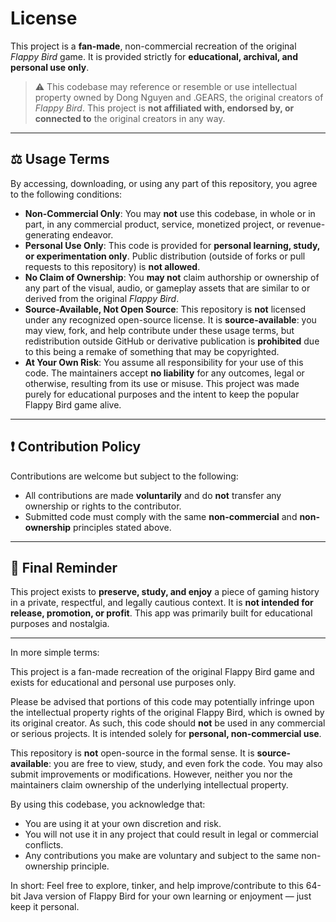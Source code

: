 # License

This project is a **fan-made**, non-commercial recreation of the original *Flappy Bird* game. It is provided strictly for **educational, archival, and personal use only**.

> ⚠️ This codebase may reference or resemble or use intellectual property owned by Dong Nguyen and .GEARS, the original creators of *Flappy Bird*. This project is **not affiliated with, endorsed by, or connected to** the original creators in any way.

---

## ⚖️ Usage Terms

By accessing, downloading, or using any part of this repository, you agree to the following conditions:

- **Non-Commercial Only**: You may **not** use this codebase, in whole or in part, in any commercial product, service, monetized project, or revenue-generating endeavor.
- **Personal Use Only**: This code is provided for **personal learning, study, or experimentation only**. Public distribution (outside of forks or pull requests to this repository) is **not allowed**.
- **No Claim of Ownership**: You **may not** claim authorship or ownership of any part of the visual, audio, or gameplay assets that are similar to or derived from the original *Flappy Bird*.
- **Source-Available, Not Open Source**: This repository is **not** licensed under any recognized open-source license. It is **source-available**: you may view, fork, and help contribute under these usage terms, but redistribution outside GitHub or derivative publication is **prohibited** due to this being a remake of something that may be copyrighted.
- **At Your Own Risk**: You assume all responsibility for your use of this code. The maintainers accept **no liability** for any outcomes, legal or otherwise, resulting from its use or misuse. This project was made purely for educational purposes and the intent to keep the popular Flappy Bird game alive.

---

## ❗ Contribution Policy

Contributions are welcome but subject to the following:

- All contributions are made **voluntarily** and do **not** transfer any ownership or rights to the contributor.
- Submitted code must comply with the same **non-commercial** and **non-ownership** principles stated above.

---

## 🛑 Final Reminder

This project exists to **preserve, study, and enjoy** a piece of gaming history in a private, respectful, and legally cautious context. It is **not intended for release, promotion, or profit**. This app was primarily built for educational purposes and nostalgia.

---

In more simple terms:

This project is a fan-made recreation of the original Flappy Bird game and exists for educational and personal use purposes only.  
  
Please be advised that portions of this code may potentially infringe upon the intellectual property rights of the original Flappy Bird, which is owned by its original creator. As such, this code should **not** be used in any commercial or serious projects. It is intended solely for **personal, non-commercial use**.  
  
This repository is **not** open-source in the formal sense. It is **source-available**: you are free to view, study, and even fork the code. You may also submit improvements or modifications. However, neither you nor the maintainers claim ownership of the underlying intellectual property.  
  
By using this codebase, you acknowledge that:  
- You are using it at your own discretion and risk.  
- You will not use it in any project that could result in legal or commercial conflicts.  
- Any contributions you make are voluntary and subject to the same non-ownership principle.  
  
In short: Feel free to explore, tinker, and help improve/contribute to this 64-bit Java version of Flappy Bird for your own learning or enjoyment — just keep it personal.  
